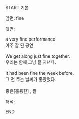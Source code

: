 START
기본

앞면:
fine


뒷면:
<div>a very fine performance </div><div>아주 잘 된 공연</div><div><br></div><div><div>We get along just fine together. </div><div><div>우리는 함께 그냥 잘 지낸다.</div></div></div><div><br></div><div><div>It had been fine the week before. </div><div><div>그 전 주는 날씨가 좋았었다.</div></div></div><div><br></div><div>좋은[훌륭한] , 잘</div>


해석:
<!--ID: 1746614453934-->
END
